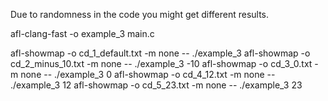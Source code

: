 
Due to randomness in the code you might get different results.

afl-clang-fast -o example_3 main.c

afl-showmap -o cd_1_default.txt -m none -- ./example_3
afl-showmap -o cd_2_minus_10.txt -m none -- ./example_3 -10
afl-showmap -o cd_3_0.txt -m none -- ./example_3 0
afl-showmap -o cd_4_12.txt -m none -- ./example_3 12
afl-showmap -o cd_5_23.txt -m none -- ./example_3 23